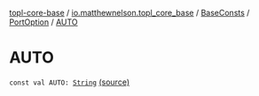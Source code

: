 [topl-core-base](../../../index.md) / [io.matthewnelson.topl_core_base](../../index.md) / [BaseConsts](../index.md) / [PortOption](index.md) / [AUTO](./-a-u-t-o.md)

# AUTO

`const val AUTO: `[`String`](https://kotlinlang.org/api/latest/jvm/stdlib/kotlin/-string/index.html) [(source)](https://github.com/05nelsonm/TorOnionProxyLibrary-Android/blob/master/topl-core-base/src/main/java/io/matthewnelson/topl_core_base/BaseConsts.kt#L221)
